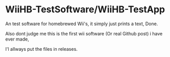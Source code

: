 # WiiHB-TestSoftware/WiiHB-TestApp
An test software for homebrewed Wii's, it simply just prints a text, Done.

Also dont judge me this is the first wii software (Or real Github post) i have ever made,

I'l allways put the files in releases.
